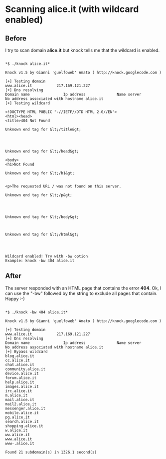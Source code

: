 # Scanning alice.it (with wildcard enabled) #

## Before ##
I try to scan domain **alice.it** but knock tells me that the wildcard is enabled.
```

*$ ./knock alice.it*

Knock v1.5 by Gianni 'guelfoweb' Amato ( http://knock.googlecode.com )

[+] Testing domain
www.alice.it           217.169.121.227
[+] Dns resolving
Domain name               Ip address              Name server
No address associated with hostname alice.it
[+] Testing wildcard

<!DOCTYPE HTML PUBLIC "-//IETF//DTD HTML 2.0//EN">
<html><head>
<title>404 Not Found

Unknown end tag for &lt;/title&gt;




Unknown end tag for &lt;/head&gt;

<body>
<h1>Not Found

Unknown end tag for &lt;/h1&gt;


<p>The requested URL / was not found on this server.

Unknown end tag for &lt;/p&gt;




Unknown end tag for &lt;/body&gt;



Unknown end tag for &lt;/html&gt;




Wildcard enabled! Try with -bw option
Example: knock -bw 404 alice.it
```
## After ##

The server responded with an HTML page that contains the error **404**. Ok, I can use the "-bw" followed by the string to exclude all pages that contain. Happy :-)
```

*$ ./knock -bw 404 alice.it*

Knock v1.5 by Gianni 'guelfoweb' Amato ( http://knock.googlecode.com )

[+] Testing domain
www.alice.it           217.169.121.227
[+] Dns resolving
Domain name               Ip address              Name server
No address associated with hostname alice.it
[+] Bypass wildcard
blog.alice.it
cc.alice.it
chat.alice.it
community.alice.it
device.alice.it
forum.alice.it
help.alice.it
images.alice.it
irc.alice.it
m.alice.it
mail.alice.it
mail2.alice.it
messenger.alice.it
mobile.alice.it
pg.alice.it
search.alice.it
shopping.alice.it
w.alice.it
ww.alice.it
www.alice.it
www-.alice.it

Found 21 subdomain(s) in 1326.1 second(s)
```